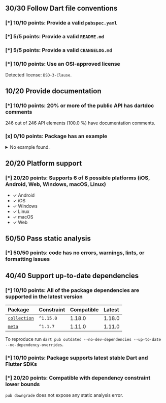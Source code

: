 ## 30/30 Follow Dart file conventions

### [*] 10/10 points: Provide a valid `pubspec.yaml`


### [*] 5/5 points: Provide a valid `README.md`


### [*] 5/5 points: Provide a valid `CHANGELOG.md`


### [*] 10/10 points: Use an OSI-approved license

Detected license: `BSD-3-Clause`.

## 10/20 Provide documentation

### [*] 10/10 points: 20% or more of the public API has dartdoc comments

246 out of 246 API elements (100.0 %) have documentation comments.

### [x] 0/10 points: Package has an example

<details>
<summary>
No example found.
</summary>

See [package layout](https://dart.dev/tools/pub/package-layout#examples) guidelines on how to add an example.
</details>

## 20/20 Platform support

### [*] 20/20 points: Supports 6 of 6 possible platforms (**iOS**, **Android**, **Web**, **Windows**, **macOS**, **Linux**)

* ✓ Android
* ✓ iOS
* ✓ Windows
* ✓ Linux
* ✓ macOS
* ✓ Web

## 50/50 Pass static analysis

### [*] 50/50 points: code has no errors, warnings, lints, or formatting issues


## 40/40 Support up-to-date dependencies

### [*] 10/10 points: All of the package dependencies are supported in the latest version

|Package|Constraint|Compatible|Latest|
|:-|:-|:-|:-|
|[`collection`]|`^1.15.0`|1.18.0|1.18.0|
|[`meta`]|`^1.1.7`|1.11.0|1.11.0|

To reproduce run `dart pub outdated --no-dev-dependencies --up-to-date --no-dependency-overrides`.

[`collection`]: https://pub.dev/packages/collection
[`meta`]: https://pub.dev/packages/meta


### [*] 10/10 points: Package supports latest stable Dart and Flutter SDKs


### [*] 20/20 points: Compatible with dependency constraint lower bounds

`pub downgrade` does not expose any static analysis error.